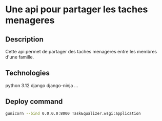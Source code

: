 # Une api pour partager les taches menageres

## Description

Cette api permet de partager des taches menageres entre les membres d'une famille.

## Technologies

python 3.12
django
django-ninja
...

## Deploy command

```bash
gunicorn --bind 0.0.0.0:8000 TaskEqualizer.wsgi:application
```